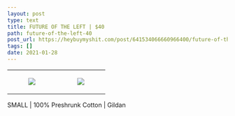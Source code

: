 ```yaml
---
layout: post
type: text
title: FUTURE OF THE LEFT | $40
path: future-of-the-left-40
post_url: https://heybuymyshit.com/post/641534066660966400/future-of-the-left-40
tags: []
date: 2021-01-28
---
```




<table style="width:100%;"><tr><td style="vertical-align:top;">
      <figure class="tmblr-full" data-orig-height="2048" data-orig-width="1365" data-orig-src="https://concertshirts.netlify.app/shirts/0326/0326-01.jpg"><img src="https://64.media.tumblr.com/5ca37e6bc3bbb318cb51c31f39d09a72/554d8e13af21c40f-e3/s540x810/f530d23509965e95b03cdddbe778746ab4f0e685.jpg" data-orig-height="2048" data-orig-width="1365" data-orig-src="https://concertshirts.netlify.app/shirts/0326/0326-01.jpg"/></figure></td>
    <td style="vertical-align:top;">
      <figure class="tmblr-full" data-orig-height="2048" data-orig-width="1365" data-orig-src="https://concertshirts.netlify.app/shirts/0326/0326-02.jpg"><img src="https://64.media.tumblr.com/b8a703d069f354eca7d8927c924d9dba/554d8e13af21c40f-79/s540x810/b139e016c80c221cebd4acec14545e1eca3fcf82.jpg" data-orig-height="2048" data-orig-width="1365" data-orig-src="https://concertshirts.netlify.app/shirts/0326/0326-02.jpg"/></figure></td>
  </tr></table><p>
  SMALL | 100% Preshrunk Cotton | Gildan
</p>
